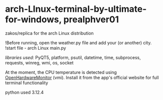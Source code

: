 # arch-LInux-terminal-by-ultimate-for-windows, prealphver01

zakos/replica for the arch Linux distribution

  !Before running, open the weather.py file and add your (or another) city.
  !start file - arch Linux main.py
  
*libraries used:* PyQT5, platform, psutil, datetime, time, subprocess, requests, winreg, wmi, os, socket

At the moment, the CPU temperature is detected using [OpenHardwareMonitor](https://openhardwaremonitor.org/) (vmi). Install it from the app's official website for full terminal functionality

python used 3.12.4
